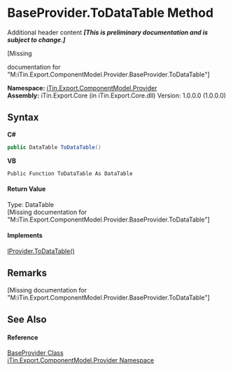 # BaseProvider.ToDataTable Method 
Additional header content _**\[This is preliminary documentation and is subject to change.\]**_

\[Missing <summary> documentation for "M:iTin.Export.ComponentModel.Provider.BaseProvider.ToDataTable"\]

**Namespace:**&nbsp;<a href="723a96b5-5779-2554-cf17-05149bfcb802">iTin.Export.ComponentModel.Provider</a><br />**Assembly:**&nbsp;iTin.Export.Core (in iTin.Export.Core.dll) Version: 1.0.0.0 (1.0.0.0)

## Syntax

**C#**<br />
``` C#
public DataTable ToDataTable()
```

**VB**<br />
``` VB
Public Function ToDataTable As DataTable
```


#### Return Value
Type: DataTable<br />\[Missing <returns> documentation for "M:iTin.Export.ComponentModel.Provider.BaseProvider.ToDataTable"\]

#### Implements
<a href="c4b9d829-18e6-fce5-1064-2a694b0fb7f9">IProvider.ToDataTable()</a><br />

## Remarks
\[Missing <remarks> documentation for "M:iTin.Export.ComponentModel.Provider.BaseProvider.ToDataTable"\]

## See Also


#### Reference
<a href="f3556fb2-c7e1-5904-974e-18f789583e49">BaseProvider Class</a><br /><a href="723a96b5-5779-2554-cf17-05149bfcb802">iTin.Export.ComponentModel.Provider Namespace</a><br />